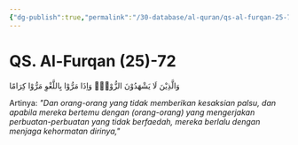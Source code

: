 ```yaml
---
{"dg-publish":true,"permalink":"/30-database/al-quran/qs-al-furqan-25-72/"}
---
```



# QS. Al-Furqan (25)-72
وَالَّذِيْنَ لَا يَشْهَدُوْنَ الزُّوْرَۙ وَاِذَا مَرُّوْا بِاللَّغْوِ مَرُّوْا كِرَامًا 

Artinya: *"Dan orang-orang yang tidak memberikan kesaksian palsu, dan apabila mereka bertemu dengan (orang-orang) yang mengerjakan perbuatan-perbuatan yang tidak berfaedah, mereka berlalu dengan menjaga kehormatan dirinya,"*
